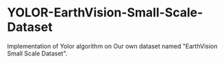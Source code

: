 # YOLOR-EarthVision-Small-Scale-Dataset
Implementation of Yolor algorithm on Our own dataset named "EarthVision Small Scale Dataset".
